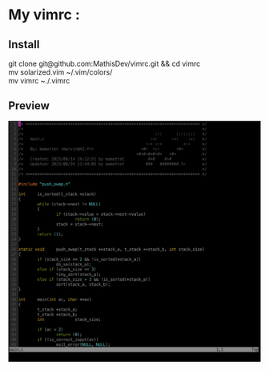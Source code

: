 <h1>My vimrc :</h1>
<h2>Install</h2>
git clone git@github.com:MathisDev/vimrc.git && cd vimrc </br>
mv solarized.vim ~/.vim/colors/ </br>
mv vimrc ~./.vimrc </br>
<h2>Preview</h2>
<img src="img/cp.png" alt="Preview" title="Optional title">
